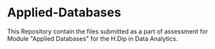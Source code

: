 # Applied-Databases
This Repository contain the files submitted as a part of assessment for Module "Applied Databases" for the H.Dip in Data Analytics.
